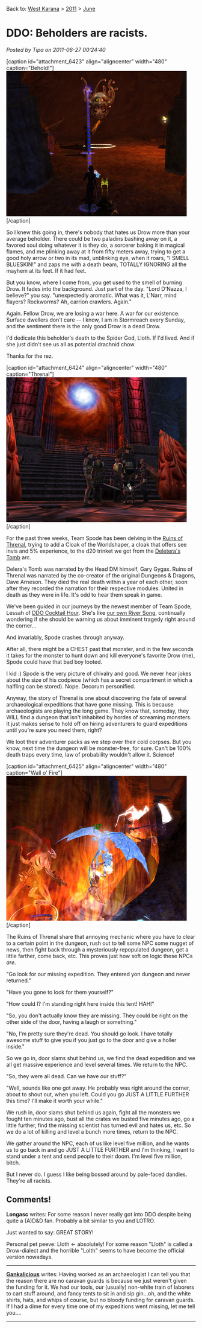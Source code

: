 Back to: [West Karana](/posts/westkarana.md) > [2011](/posts/2011/westkarana.md) > [June](./westkarana.md)
# DDO: Beholders are racists.

*Posted by Tipa on 2011-06-27 00:24:40*

[caption id="attachment\_6423" align="aligncenter" width="480" caption="Behold!"]![](../../../uploads/2011/06/dndclient-2011-06-26-22-30-40-41.jpg "Behold!")[/caption]

So I knew this going in, there's nobody that hates us Drow more than your average beholder. There could be two paladins bashing away on it, a favored soul doing whatever it is they do, a sorcerer baking it in magical flames, and me plinking away at it from fifty meters away, trying to get a good holy arrow or two in its mad, unblinking eye, when it roars, "I SMELL BLUESKIN!" and zaps me with a death beam, TOTALLY IGNORING all the mayhem at its feet. If it had feet.

But you know, where I come from, you get used to the smell of burning Drow. It fades into the background. Just part of the day. "Lord D'Nazza, I believe?" you say. "unexpectedly aromatic. What was it, L'Narr, mind flayers? Rockworms? Ah, carrion crawlers. Again."

Again. Fellow Drow, we are losing a war here. A war for our existence. Surface dwellers don't care -- I know, I am in Stormreach every Sunday, and the sentiment there is the only good Drow is a dead Drow.

I'd dedicate this beholder's death to the Spider God, Lloth. If I'd lived. And if she just didn't see us all as potential drachnid chow.

Thanks for the rez.

[caption id="attachment\_6424" align="aligncenter" width="480" caption="Threnal"][![](../../../uploads/2011/06/dndclient-2011-06-26-23-23-17-21.jpg "Threnal")](../../../uploads/2011/06/dndclient-2011-06-26-23-23-17-21.jpg)[/caption]

For the past three weeks, Team Spode has been delving in the [Ruins of Threnal](http://ddowiki.com/page/Ruins_of_Threnal), trying to add a Cloak of the Worldshaper, a cloak that offers see invis and 5% experience, to the d20 trinket we got from the [Deletera's Tomb](http://ddowiki.com/page/Delera%27s_Tomb) arc.

Delera's Tomb was narrated by the Head DM himself, Gary Gygax. Ruins of Threnal was narrated by the co-creator of the original Dungeons & Dragons, Dave Arneson. They died the real death within a year of each other, soon after they recorded the narration for their respective modules. United in death as they were in life. It's odd to hear them speak in game.

We've been guided in our journeys by the newest member of Team Spode, Lessah of [DDO Cocktail Hour](http://ddococktailhour.com/). She's like [our own River Song](http://tardis.wikia.com/wiki/River_Song), continually wondering if she should be warning us about imminent tragedy right around the corner...

And invariably, Spode crashes through anyway.

After all, there might be a CHEST past that monster, and in the few seconds it takes for the monster to hunt down and kill everyone's favorite Drow (me), Spode could have that bad boy looted.

I kid :) Spode is the very picture of chivalry and good. We never hear jokes about the size of his codpiece (which has a secret compartment in which a halfling can be stored). Nope. Decorum personified.

Anyway, the story of Threnal is one about discovering the fate of several archaeological expeditions that have gone missing. This is because archaeologists are playing the long game. They know that, someday, they WILL find a dungeon that isn't inhabited by hordes of screaming monsters. It just makes sense to hold off on hiring adventurers to guard expeditions until you're sure you need them, right?

We loot their adventurer packs as we step over their cold corpses. But you know, next time the dungeon will be monster-free, for sure. Can't be 100% death traps every time, law of probability wouldn't allow it. Science!

[caption id="attachment\_6425" align="aligncenter" width="480" caption="Wall o' Fire"]![](../../../uploads/2011/06/dndclient-2011-06-26-22-30-02-58.jpg "Wall o' Fire")[/caption]

The Ruins of Threnal share that annoying mechanic where you have to clear to a certain point in the dungeon, rush out to tell some NPC some nugget of news, then fight back through a mysteriously repopulated dungeon, get a little farther, come back, etc. This proves just how soft on logic these NPCs *are*.

"Go look for our missing expedition. They entered yon dungeon and never returned."

"Have you gone to look for them yourself?"

"How could I? I'm standing right here inside this tent! HAH!"

"So, you don't actually know they are missing. They could be right on the other side of the door, having a laugh or something."

"No, I'm pretty sure they're dead. You should go look. I have totally awesome stuff to give you if you just go to the door and give a holler inside."

So we go in, door slams shut behind us, we find the dead expedition and we all get massive experience and level several times. We return to the NPC.

"So, they were all dead. Can we have our stuff?"

"Well, sounds like one got away. He probably was right around the corner, about to shout out, when you left. Could you go JUST A LITTLE FURTHER this time? I'll make it worth your while."

We rush in, door slams shut behind us again, fight all the monsters we fought ten minutes ago, bust all the crates we busted five minutes ago, go a little further, find the missing scientist has turned evil and hates us, etc. So we do a lot of killing and level a bunch more times, return to the NPC.

We gather around the NPC, each of us like level five million, and he wants us to go back in and go JUST A LITTLE FURTHER and I'm thinking, I want to stand under a tent and send people to their doom. I'm level five million, bitch.

But I never do. I guess I like being bossed around by pale-faced dandies. They're all racists.

## Comments!

**Longasc** writes: For some reason I never really got into DDO despite being quite a (A)D&D fan. Probably a bit similar to you and LOTRO.

Just wanted to say: GREAT STORY!

Personal pet peeve: Lloth <- absolutely! For some reason "Lloth" is called a Drow-dialect and the horrible "Lolth" seems to have become the official version nowadays.

---

**[Gankalicious](http://www.gankalicious.blogspot.com)** writes: Having worked as an archaeologist I can tell you that the reason there are no caravan guards is because we just weren't given the funding for it. We had our tools, our (usually) non-white train of laborers to cart stuff around, and fancy tents to sit in and sip gin...oh, and the white shirts, hats, and whips of course, but no bloody funding for caravan guards. If I had a dime for every time one of my expeditions went missing, let me tell you....

---

